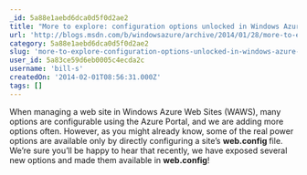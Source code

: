 ```yaml
---
_id: 5a88e1aebd6dca0d5f0d2ae2
title: "More to explore: configuration options unlocked in Windows Azure Web Sites"
url: 'http://blogs.msdn.com/b/windowsazure/archive/2014/01/28/more-to-explore-configuration-options-unlocked-in-windows-azure-web-sites.aspx'
category: 5a88e1aebd6dca0d5f0d2ae2
slug: 'more-to-explore-configuration-options-unlocked-in-windows-azure-web-sites'
user_id: 5a83ce59d6eb0005c4ecda2c
username: 'bill-s'
createdOn: '2014-02-01T08:56:31.000Z'
tags: []
---
```


When managing a web site in Windows Azure Web Sites (WAWS), many options are configurable using the Azure Portal, and we are adding more options often. However, as you might already know, some of the real power options are available only by directly configuring a site’s <strong>web.config </strong>file. We’re sure you’ll be happy to hear that recently, we have exposed several new options and made them available in <strong>web.config</strong>!
